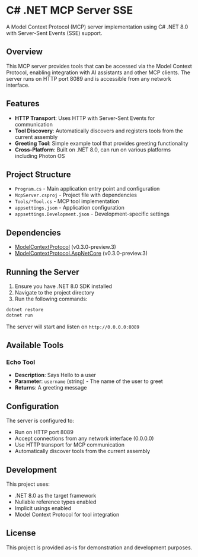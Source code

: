 # C# .NET MCP Server SSE

A Model Context Protocol (MCP) server implementation using C# .NET 8.0 with Server-Sent Events (SSE) support.

## Overview

This MCP server provides tools that can be accessed via the Model Context Protocol, enabling integration with AI assistants and other MCP clients. The server runs on HTTP port 8089 and is accessible from any network interface.

## Features

- **HTTP Transport**: Uses HTTP with Server-Sent Events for communication
- **Tool Discovery**: Automatically discovers and registers tools from the current assembly
- **Greeting Tool**: Simple example tool that provides greeting functionality
- **Cross-Platform**: Built on .NET 8.0, can run on various platforms including Photon OS

## Project Structure

- `Program.cs` - Main application entry point and configuration
- `McpServer.csproj` - Project file with dependencies
- `Tools/*Tool.cs` - MCP tool implementation
- `appsettings.json` - Application configuration
- `appsettings.Development.json` - Development-specific settings

## Dependencies

- [ModelContextProtocol](https://www.nuget.org/packages/ModelContextProtocol) (v0.3.0-preview.3)
- [ModelContextProtocol.AspNetCore](https://www.nuget.org/packages/ModelContextProtocol.AspNetCore) (v0.3.0-preview.3)

## Running the Server

1. Ensure you have .NET 8.0 SDK installed
2. Navigate to the project directory
3. Run the following commands:

```bash
dotnet restore
dotnet run
```

The server will start and listen on `http://0.0.0.0:8089`

## Available Tools

### Echo Tool
- **Description**: Says Hello to a user
- **Parameter**: `username` (string) - The name of the user to greet
- **Returns**: A greeting message

## Configuration

The server is configured to:
- Run on HTTP port 8089
- Accept connections from any network interface (0.0.0.0)
- Use HTTP transport for MCP communication
- Automatically discover tools from the current assembly

## Development

This project uses:
- .NET 8.0 as the target framework
- Nullable reference types enabled
- Implicit usings enabled
- Model Context Protocol for tool integration

## License

This project is provided as-is for demonstration and development purposes.